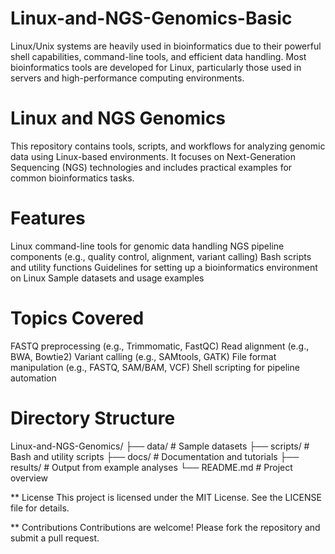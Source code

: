 # Linux-and-NGS-Genomics-Basic
Linux/Unix systems are heavily used in bioinformatics due to their powerful shell capabilities, command-line tools, and efficient data handling.
Most bioinformatics tools are developed for Linux, particularly those used in servers and high-performance computing environments.

# Linux and NGS Genomics
This repository contains tools, scripts, and workflows for analyzing genomic data using Linux-based environments. It focuses on Next-Generation Sequencing (NGS) technologies and includes practical examples for common bioinformatics tasks.

# Features
Linux command-line tools for genomic data handling
NGS pipeline components (e.g., quality control, alignment, variant calling)
Bash scripts and utility functions
Guidelines for setting up a bioinformatics environment on Linux
Sample datasets and usage examples

# Topics Covered
FASTQ preprocessing (e.g., Trimmomatic, FastQC)
Read alignment (e.g., BWA, Bowtie2)
Variant calling (e.g., SAMtools, GATK)
File format manipulation (e.g., FASTQ, SAM/BAM, VCF)
Shell scripting for pipeline automation

# Directory Structure
Linux-and-NGS-Genomics/
├── data/             # Sample datasets
├── scripts/          # Bash and utility scripts
├── docs/             # Documentation and tutorials
├── results/          # Output from example analyses
└── README.md         # Project overview

** License
This project is licensed under the MIT License. See the LICENSE file for details.

** Contributions
Contributions are welcome! Please fork the repository and submit a pull request.
